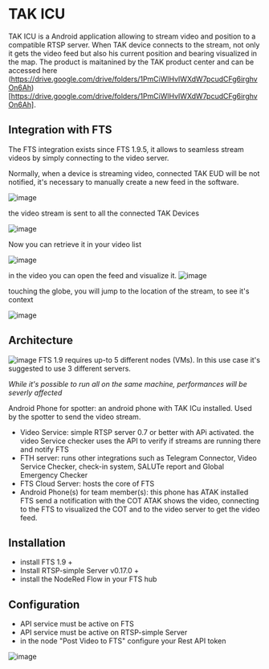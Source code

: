 # TAK ICU
TAK ICU is a Android application allowing to stream video and position to a compatible RTSP server. When TAK device connects to the stream, not only it gets the video feed but also his current position and bearing visualized in the map.
The product is maitanined by the TAK product center and can be accessed here (https://drive.google.com/drive/folders/1PmCiWlHvIWXdW7pcudCFg6irghvOn6Ah)[https://drive.google.com/drive/folders/1PmCiWlHvIWXdW7pcudCFg6irghvOn6Ah].

## Integration with FTS
The FTS integration exists since FTS 1.9.5, it allows to seamless stream videos by simply connecting to the video server.

Normally, when a device is streaming video, connected TAK EUD will be not notified, it's necessary to manually create a new feed in the software.

![image](https://user-images.githubusercontent.com/60719165/139940405-8e841a98-58e3-431a-8bb6-fce8462b3ef7.png)


the video stream is sent to all the connected TAK Devices

![image](https://user-images.githubusercontent.com/60719165/139935868-59624431-1f17-4503-8c6a-d682f75d97c1.png)

Now you can retrieve it in your video list

![image](https://user-images.githubusercontent.com/60719165/140366998-04bf25e8-f45e-4e8b-9752-742f2502ca50.png)

in the video you can open the feed and visualize it.
![image](https://user-images.githubusercontent.com/60719165/140365180-253b2150-24d5-48b4-94f5-e66d1d02f053.png)

touching the globe, you will jump to the location of the stream, to see it's context

![image](https://user-images.githubusercontent.com/60719165/140366296-bf24262a-ba53-47f9-bafa-952d917350e0.png)


## Architecture
![image](https://user-images.githubusercontent.com/60719165/140407685-ce123520-6199-4cc6-ab3f-d07103dc868e.png)
FTS 1.9 requires up-to 5 different nodes (VMs). In this use case it's suggested to use 3 different servers.

_While it's possible to run all on the same machine, performances will be severly affected_

Android Phone for spotter: an android phone with TAK ICu installed. Used by the spotter to send the video stream.

* Video Service: simple RTSP server 0.7 or better with APi activated. 
the video Service checker uses the API to verify if streams are running there and notify FTS
* FTH server: runs other integrations such as Telegram Connector, Video Service Checker, check-in system, SALUTe report  and Global Emergency Checker
* FTS Cloud Server: hosts the core of FTS
* Android Phone(s) for team member(s): this phone has ATAK installed
FTS send a notification with the COT
ATAK shows the video, connecting to the FTS to visualized the COT and to the video server to get the video feed.


## Installation
* install FTS 1.9 +
* Install RTSP-simple Server v0.17.0 +
* install the NodeRed Flow in your FTS hub

## Configuration
* API service must be active on FTS 
* API service must be active on RTSP-simple Server
* in the node "Post  Video to FTS" configure your Rest API token

![image](https://user-images.githubusercontent.com/60719165/139943631-4c6dd8ef-80fa-439c-be9c-84280ad8103c.png)
